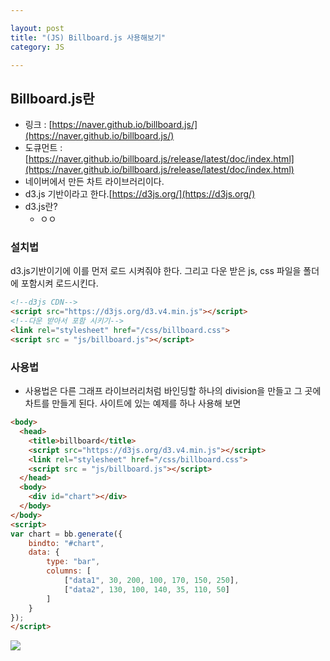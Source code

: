 ```yaml
---

layout: post
title: "(JS) Billboard.js 사용해보기"
category: JS

---
```


## Billboard.js란
* 링크 : [https://naver.github.io/billboard.js/](https://naver.github.io/billboard.js/)
* 도큐먼트 : [https://naver.github.io/billboard.js/release/latest/doc/index.html](https://naver.github.io/billboard.js/release/latest/doc/index.html)
* 네이버에서 만든 차트 라이브러리이다.
* d3.js 기반이라고 한다.[https://d3js.org/](https://d3js.org/)
* d3.js란?
    * ㅇㅇ

### 설치법
d3.js기반이기에 이를 먼저 로드 시켜줘야 한다. 그리고 다운 받은 js, css 파일을 폴더에 포함시켜 로드시킨다.

```html
<!--d3js CDN-->
<script src="https://d3js.org/d3.v4.min.js"></script>
<!--다운 받아서 포함 시키기-->
<link rel="stylesheet" href="/css/billboard.css">
<script src = "js/billboard.js"></script>
```


### 사용법
* 사용법은 다른 그래프 라이브러리처럼 바인딩할 하나의 division을 만들고 그 곳에 차트를 만들게 된다. 사이트에 있는 예제를 하나 사용해 보면

```html
<body>
  <head>
    <title>billboard</title>
    <script src="https://d3js.org/d3.v4.min.js"></script>
    <link rel="stylesheet" href="/css/billboard.css">
    <script src = "js/billboard.js"></script>
  </head>
  <body>
    <div id="chart"></div>
  </body>
</body>
<script>
var chart = bb.generate({
    bindto: "#chart",
    data: {
        type: "bar",
        columns: [
            ["data1", 30, 200, 100, 170, 150, 250],
            ["data2", 130, 100, 140, 35, 110, 50]
        ]
    }
});
</script>
```

<img src = '/post_img/2017-06/23/1.png'/>



<br/><br/>